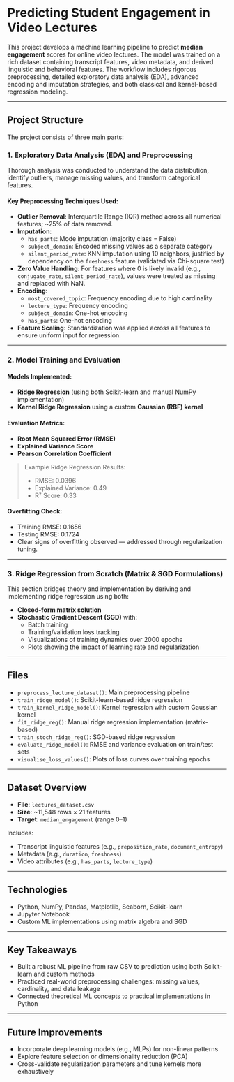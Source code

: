 # Predicting Student Engagement in Video Lectures

This project develops a machine learning pipeline to predict **median engagement** scores for online video lectures. The model was trained on a rich dataset containing transcript features, video metadata, and derived linguistic and behavioral features. The workflow includes rigorous preprocessing, detailed exploratory data analysis (EDA), advanced encoding and imputation strategies, and both classical and kernel-based regression modeling.

---

## Project Structure

The project consists of three main parts:

### 1. Exploratory Data Analysis (EDA) and Preprocessing
Thorough analysis was conducted to understand the data distribution, identify outliers, manage missing values, and transform categorical features.

#### Key Preprocessing Techniques Used:
- **Outlier Removal**: Interquartile Range (IQR) method across all numerical features; ~25% of data removed.
- **Imputation**:
  - `has_parts`: Mode imputation (majority class = False)
  - `subject_domain`: Encoded missing values as a separate category
  - `silent_period_rate`: KNN imputation using 10 neighbors, justified by dependency on the `freshness` feature (validated via Chi-square test)
- **Zero Value Handling**: For features where 0 is likely invalid (e.g., `conjugate_rate`, `silent_period_rate`), values were treated as missing and replaced with NaN.
- **Encoding**:
  - `most_covered_topic`: Frequency encoding due to high cardinality
  - `lecture_type`: Frequency encoding
  - `subject_domain`: One-hot encoding
  - `has_parts`: One-hot encoding
- **Feature Scaling**: Standardization was applied across all features to ensure uniform input for regression.

---

### 2. Model Training and Evaluation

#### Models Implemented:
- **Ridge Regression** (using both Scikit-learn and manual NumPy implementation)
- **Kernel Ridge Regression** using a custom **Gaussian (RBF) kernel**

#### Evaluation Metrics:
- **Root Mean Squared Error (RMSE)**
- **Explained Variance Score**
- **Pearson Correlation Coefficient**

> Example Ridge Regression Results:  
> - RMSE: 0.0396  
> - Explained Variance: 0.49  
> - R² Score: 0.33  

#### Overfitting Check:
- Training RMSE: 0.1656  
- Testing RMSE: 0.1724  
- Clear signs of overfitting observed — addressed through regularization tuning.

---

### 3. Ridge Regression from Scratch (Matrix & SGD Formulations)

This section bridges theory and implementation by deriving and implementing ridge regression using both:
- **Closed-form matrix solution**  
- **Stochastic Gradient Descent (SGD)** with:
  - Batch training
  - Training/validation loss tracking
  - Visualizations of training dynamics over 2000 epochs
  - Plots showing the impact of learning rate and regularization

---

## Files

- `preprocess_lecture_dataset()`: Main preprocessing pipeline  
- `train_ridge_model()`: Scikit-learn-based ridge regression  
- `train_kernel_ridge_model()`: Kernel regression with custom Gaussian kernel  
- `fit_ridge_reg()`: Manual ridge regression implementation (matrix-based)  
- `train_stoch_ridge_reg()`: SGD-based ridge regression  
- `evaluate_ridge_model()`: RMSE and variance evaluation on train/test sets  
- `visualise_loss_values()`: Plots of loss curves over training epochs

---

## Dataset Overview

- **File**: `lectures_dataset.csv`
- **Size**: ~11,548 rows × 21 features
- **Target**: `median_engagement` (range 0–1)

Includes:
- Transcript linguistic features (e.g., `preposition_rate`, `document_entropy`)
- Metadata (e.g., `duration`, `freshness`)
- Video attributes (e.g., `has_parts`, `lecture_type`)

---

## Technologies

- Python, NumPy, Pandas, Matplotlib, Seaborn, Scikit-learn
- Jupyter Notebook
- Custom ML implementations using matrix algebra and SGD

---

## Key Takeaways

- Built a robust ML pipeline from raw CSV to prediction using both Scikit-learn and custom methods
- Practiced real-world preprocessing challenges: missing values, cardinality, and data leakage
- Connected theoretical ML concepts to practical implementations in Python

---

## Future Improvements

- Incorporate deep learning models (e.g., MLPs) for non-linear patterns
- Explore feature selection or dimensionality reduction (PCA)
- Cross-validate regularization parameters and tune kernels more exhaustively
